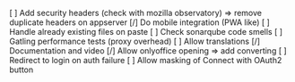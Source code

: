 [ ] Add security headers (check with mozilla observatory) => remove duplicate headers on appserver
[/] Do mobile integration (PWA like)
[ ] Handle already existing files on paste
[ ] Check sonarqube code smells
[ ] Gatling performance tests (proxy overhead)
[ ] Allow translations
[/] Documentation and video
[/] Allow onlyoffice opening => add converting
[ ] Redirect to login on auth failure
[ ] Allow masking of Connect with OAuth2 button
